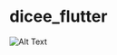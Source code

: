 # dicee_flutter

![Alt Text](https://github.com/londonappbrewery/Images/blob/master/dicee-demo.gif)
